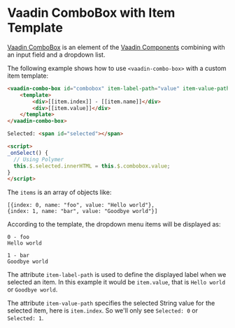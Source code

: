 # Vaadin ComboBox with Item Template

[Vaadin ComboBox](https://www.webcomponents.org/element/vaadin/vaadin-combo-box/elements/vaadin-combo-box) is an element of the [Vaadin Components](https://vaadin.com/components) combining with an input field and a dropdown list.

The following example shows how to use `<vaadin-combo-box>` with a custom item template:

```html
<vaadin-combo-box id="combobox" item-label-path="value" item-value-path="index" items="[[items]]" on-value-changed="_onSelect">
    <template>
        <div>[[item.index]] - [[item.name]]</div>
        <div>[[item.value]]</div>
    </template>
</vaadin-combo-box>

Selected: <span id="selected"></span>

<script>
_onSelect() {
  // Using Polymer
  this.$.selected.innerHTML = this.$.combobox.value;
}
</script>
```

The `items` is an array of objects like:

```
[{index: 0, name: "foo", value: "Hello world"},
{index: 1, name: "bar", value: "Goodbye world"}]
```

According to the template, the dropdown menu items will be displayed as:

```
0 - foo
Hello world

1 - bar
Goodbye world
```

The attribute `item-label-path` is used to define the displayed label when we selected an item. In this example it would be `item.value`, that is `Hello world` or `Goodbye world`.

The attribute `item-value-path` specifies the selected String value for the selected item, here is `item.index`. So we'll only see `Selected: 0` or `Selected: 1`.
